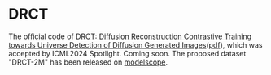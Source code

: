 # DRCT
The official code of [DRCT: Diffusion Reconstruction Contrastive Training towards Universe Detection of Diffusion Generated Images](https://icml.cc/virtual/2024/poster/33086)([pdf](https://openreview.net/pdf?id=oRLwyayrh1)), which was accepted by ICML2024 Spotlight. Coming soon. The proposed dataset "DRCT-2M" has been released on [modelscope](https://modelscope.cn/datasets/BokingChen/DRCT-2M/files).
